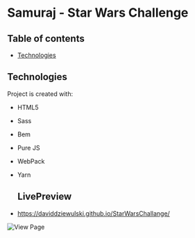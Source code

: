 # Samuraj - Star Wars Challenge
## Table of contents
* [Technologies](#technologies)

	
## Technologies
Project is created with:
* HTML5
* Sass
* Bem
* Pure JS
* WebPack 
* Yarn

    ## LivePreview
* https://daviddziewulski.github.io/StarWarsChallange/

![View Page](./viewPage/project.jpg) 